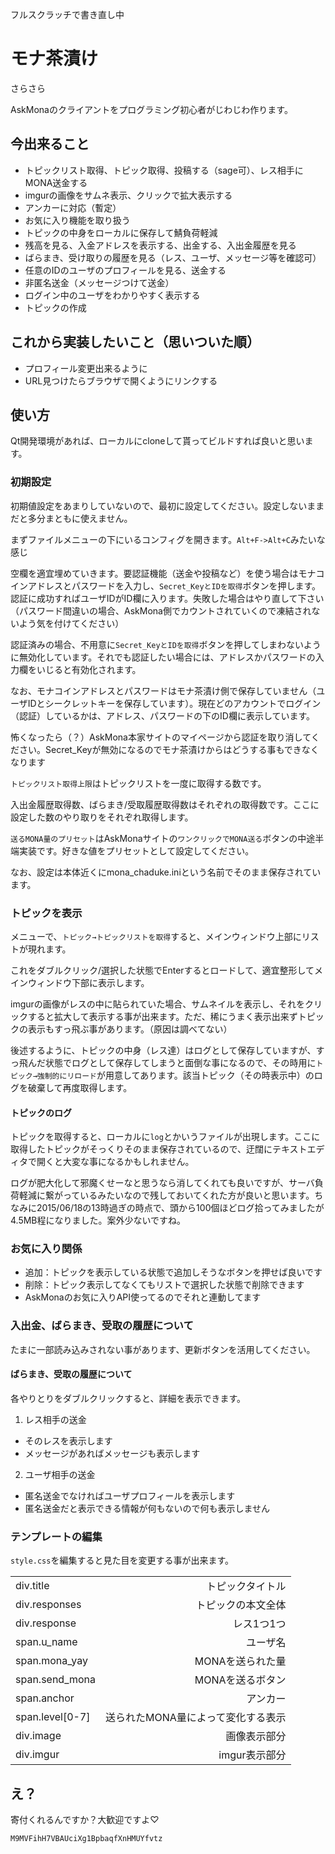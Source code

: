 フルスクラッチで書き直し中

# モナ茶漬け

さらさら


AskMonaのクライアントをプログラミング初心者がじわじわ作ります。




## 今出来ること
- トピックリスト取得、トピック取得、投稿する（sage可）、レス相手にMONA送金する
- imgurの画像をサムネ表示、クリックで拡大表示する
- アンカーに対応（暫定）
- お気に入り機能を取り扱う
- トピックの中身をローカルに保存して鯖負荷軽減
- 残高を見る、入金アドレスを表示する、出金する、入出金履歴を見る
- ばらまき、受け取りの履歴を見る（レス、ユーザ、メッセージ等を確認可）
- 任意のIDのユーザのプロフィールを見る、送金する
- 非匿名送金（メッセージつけて送金）
- ログイン中のユーザをわかりやすく表示する
- トピックの作成

## これから実装したいこと（思いついた順）
- プロフィール変更出来るように
- URL見つけたらブラウザで開くようにリンクする

## 使い方
Qt開発環境があれば、ローカルにcloneして貰ってビルドすれば良いと思います。

### 初期設定
初期値設定をあまりしていないので、最初に設定してください。設定しないままだと多分まともに使えません。

まずファイルメニューの下にいるコンフィグを開きます。`Alt+F->Alt+C`みたいな感じ

空欄を適宜埋めていきます。要認証機能（送金や投稿など）を使う場合はモナコインアドレスとパスワードを入力し、`Secret_KeyとIDを取得`ボタンを押します。認証に成功すればユーザIDがID欄に入ります。失敗した場合はやり直して下さい（パスワード間違いの場合、AskMona側でカウントされていくので凍結されないよう気を付けてください）

認証済みの場合、不用意に`Secret_KeyとIDを取得`ボタンを押してしまわないように無効化しています。それでも認証したい場合には、アドレスかパスワードの入力欄をいじると有効化されます。

なお、モナコインアドレスとパスワードはモナ茶漬け側で保存していません（ユーザIDとシークレットキーを保存しています）。現在どのアカウントでログイン（認証）しているかは、アドレス、パスワードの下のID欄に表示しています。

怖くなったら（？）AskMona本家サイトのマイページから認証を取り消してください。Secret_Keyが無効になるのでモナ茶漬けからはどうする事もできなくなります

`トピックリスト取得上限`はトピックリストを一度に取得する数です。

入出金履歴取得数、ばらまき/受取履歴取得数はそれぞれの取得数です。ここに設定した数のやり取りをそれぞれ取得します。

`送るMONA量のプリセット`はAskMonaサイトの`ワンクリックでMONA送る`ボタンの中途半端実装です。好きな値をプリセットとして設定してください。

なお、設定は本体近くにmona_chaduke.iniという名前でそのまま保存されています。

### トピックを表示
メニューで、`トピック→トピックリストを取得`すると、メインウィンドウ上部にリストが現れます。

これをダブルクリック/選択した状態でEnterするとロードして、適宜整形してメインウィンドウ下部に表示します。

imgurの画像がレスの中に貼られていた場合、サムネイルを表示し、それをクリックすると拡大して表示する事が出来ます。ただ、稀にうまく表示出来ずトピックの表示もすっ飛ぶ事があります。（原因は調べてない）

後述するように、トピックの中身（レス達）はログとして保存していますが、すっ飛んだ状態でログとして保存してしまうと面倒な事になるので、その時用に`トピック→強制的にリロード`が用意してあります。該当トピック（その時表示中）のログを破棄して再度取得します。

#### トピックのログ
トピックを取得すると、ローカルに`log`とかいうファイルが出現します。ここに取得したトピックがそっくりそのまま保存されているので、迂闊にテキストエディタで開くと大変な事になるかもしれません。

ログが肥大化して邪魔くせーなと思うなら消してくれても良いですが、サーバ負荷軽減に繋がっているみたいなので残しておいてくれた方が良いと思います。ちなみに2015/06/18の13時過ぎの時点で、頭から100個ほどログ拾ってみましたが4.5MB程になりました。案外少ないですね。

### お気に入り関係
- 追加：トピックを表示している状態で追加しそうなボタンを押せば良いです
- 削除：トピック表示してなくてもリストで選択した状態で削除できます
- AskMonaのお気に入りAPI使ってるのでそれと連動してます

### 入出金、ばらまき、受取の履歴について
たまに一部読み込みされない事があります、更新ボタンを活用してください。

#### ばらまき、受取の履歴について
各やりとりをダブルクリックすると、詳細を表示できます。

1. レス相手の送金
  - そのレスを表示します
  - メッセージがあればメッセージも表示します
2. ユーザ相手の送金
  - 匿名送金でなければユーザプロフィールを表示します
  - 匿名送金だと表示できる情報が何もないので何も表示しません

### テンプレートの編集
`style.css`を編集すると見た目を変更する事が出来ます。

|||
|---|---:|
|div.title|トピックタイトル|
|div.responses|トピックの本文全体|
|div.response|レス1つ1つ|
|span.u_name|ユーザ名|
|span.mona_yay|MONAを送られた量|
|span.send_mona|MONAを送るボタン|
|span.anchor|アンカー|
|span.level[0-7]|送られたMONA量によって変化する表示|
|div.image|画像表示部分|
|div.imgur|imgur表示部分|

## え？
寄付くれるんですか？大歓迎ですよ♡

```
M9MVFihH7VBAUciXg1BpbaqfXnHMUYfvtz
```
